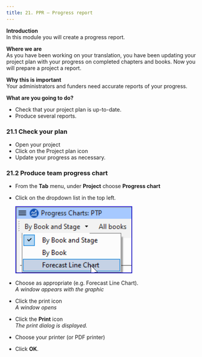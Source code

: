 ```yaml
---
title: 21. PPR – Progress report
---
```

**Introduction**  
In this module you will create a progress report.

**Where we are**  
As you have been working on your translation, you have been updating your project plan with your progress on completed chapters and books. Now you will prepare a project a report.

**Why this is important**  
Your administrators and funders need accurate reports of your progress.

**What are you going to do?**  
-   Check that your project plan is up-to-date.
-   Produce several reports.

### 21.1 Check your plan

-   Open your project
-   Click on the Project plan icon
-   Update your progress as necessary.

### 21.2 Produce team progress chart

-   From the **Tab** menu, under **Project** choose **Progress chart**
-   Click on the dropdown list in the top left.

    ![wordml://116.png](../media/fa1d3248390ef13abbe36dce13dbd4ec.png)

-   Choose as appropriate (e.g. Forecast Line Chart).  
    *A window appears with the graphic*

-   Click the print icon  
    *A window opens*

-   Click the **Print** icon  
    *The print dialog is displayed.*

-   Choose your printer (or PDF printer)
-   Click **OK**.
